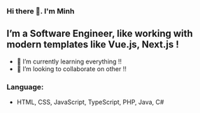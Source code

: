 ### Hi there 👋. I'm Minh
## I’m a Software Engineer, like working with modern templates like Vue.js, Next.js !
- 🌱 I’m currently learning everything !!
- 👯 I’m looking to collaborate on other !!
### Language:
- HTML, CSS, JavaScript, TypeScript, PHP, Java, C#
